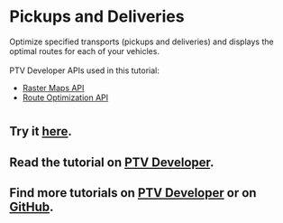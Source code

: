 # Pickups and Deliveries
Optimize specified transports (pickups and deliveries) and displays the optimal routes for each of your vehicles.</br>
</br>
PTV Developer APIs used in this tutorial:
- <a href="https://developer.myptv.com/Documentation/Raster%20Maps%20API/QuickStart.htm" target="_blank">Raster Maps API</a>
- <a href="https://developer.myptv.com/Documentation/Route%20Optimization%20API/QuickStart.htm" target="_blank">Route Optimization API</a>
#
## Try it <a href="https://developer.myptv.com/Applications/RouteOptimization/Riders/index.html" target="_blank">here</a>.
## Read the tutorial on <a href="https://developer.myptv.com/Tutorials/Route%20Optimization/Pickups%20and%20Deliveries/Pickups%20and%20Deliveries.htm" target="_blank">PTV Developer</a>.
## Find more tutorials on <a href="https://developer.myptv.com/Tutorials.htm" target="_blank">PTV Developer</a> or on <a href="https://github.com/PTV-Group" target="_blank">GitHub</a>.
